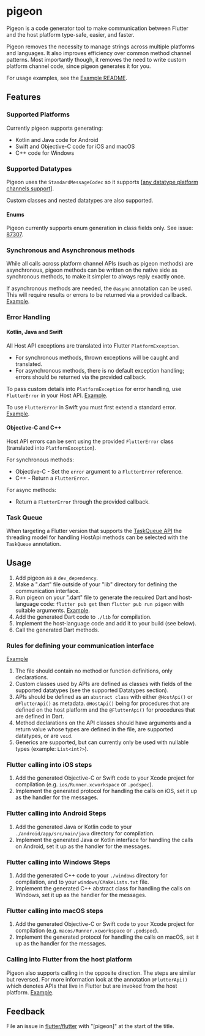 # pigeon

Pigeon is a code generator tool to make communication between Flutter and the
host platform type-safe, easier, and faster.

Pigeon removes the necessity to manage strings across multiple platforms and languages.
It also improves efficiency over common method channel patterns. Most importantly though,
it removes the need to write custom platform channel code, since pigeon generates it for you.

For usage examples, see the [Example README](./example/README.md).

## Features

### Supported Platforms

Currently pigeon supports generating:
* Kotlin and Java code for Android
* Swift and Objective-C code for iOS and macOS
* C++ code for Windows

### Supported Datatypes

Pigeon uses the `StandardMessageCodec` so it supports 
[[any datatype platform channels support](https://flutter.dev/docs/development/platform-integration/platform-channels#codec)].

Custom classes and nested datatypes are also supported.

#### Enums

Pigeon currently supports enum generation in class fields only.
See issue: [87307](https://github.com/flutter/flutter/issues/87307).

### Synchronous and Asynchronous methods

While all calls across platform channel APIs (such as pigeon methods) are asynchronous,
pigeon methods can be written on the native side as synchronous methods,
to make it simpler to always reply exactly once.

If asynchronous methods are needed, the `@async` annotation can be used. This will require 
results or errors to be returned via a provided callback. [Example](./example/README.md#HostApi_Example).

### Error Handling

#### Kotlin, Java and Swift

All Host API exceptions are translated into Flutter `PlatformException`.
* For synchronous methods, thrown exceptions will be caught and translated.
* For asynchronous methods, there is no default exception handling; errors
should be returned via the provided callback.

To pass custom details into `PlatformException` for error handling, 
use `FlutterError` in your Host API. [Example](./example/README.md#HostApi_Example).

To use `FlutterError` in Swift you must first extend a standard error.
[Example](./example/README.md#AppDelegate.swift).

#### Objective-C and C++

Host API errors can be sent using the provided `FlutterError` class (translated into `PlatformException`).

For synchronous methods:
* Objective-C - Set the `error` argument to a `FlutterError` reference.
* C++ - Return a `FlutterError`.

For async methods:
* Return a `FlutterError` through the provided callback.


### Task Queue

When targeting a Flutter version that supports the
[TaskQueue API](https://docs.flutter.dev/development/platform-integration/platform-channels?tab=type-mappings-kotlin-tab#channels-and-platform-threading)
the threading model for handling HostApi methods can be selected with the
`TaskQueue` annotation.

## Usage

1) Add pigeon as a `dev_dependency`.
1) Make a ".dart" file outside of your "lib" directory for defining the
   communication interface.
1) Run pigeon on your ".dart" file to generate the required Dart and
   host-language code: `flutter pub get` then `flutter pub run pigeon`
   with suitable arguments. [Example](./example/README.md#Invocation).
1) Add the generated Dart code to `./lib` for compilation.
1) Implement the host-language code and add it to your build (see below).
1) Call the generated Dart methods.

### Rules for defining your communication interface 
[Example](./example/README.md#HostApi_Example)

1) The file should contain no method or function definitions, only declarations.
1) Custom classes used by APIs are defined as classes with fields of the
   supported datatypes (see the supported Datatypes section).
1) APIs should be defined as an `abstract class` with either `@HostApi()` or
   `@FlutterApi()` as metadata.  `@HostApi()` being for procedures that are defined
   on the host platform and the `@FlutterApi()` for procedures that are defined in Dart.
1) Method declarations on the API classes should have arguments and a return
   value whose types are defined in the file, are supported datatypes, or are
   `void`.
1) Generics are supported, but can currently only be used with nullable types
   (example: `List<int?>`).

### Flutter calling into iOS steps

1) Add the generated Objective-C or Swift code to your Xcode project for compilation
   (e.g. `ios/Runner.xcworkspace` or `.podspec`).
1) Implement the generated protocol for handling the calls on iOS, set it up
   as the handler for the messages.

### Flutter calling into Android Steps

1) Add the generated Java or Kotlin code to your `./android/app/src/main/java` directory
   for compilation.
1) Implement the generated Java or Kotlin interface for handling the calls on Android, set
   it up as the handler for the messages.

### Flutter calling into Windows Steps

1) Add the generated C++ code to your `./windows` directory for compilation, and
   to your `windows/CMakeLists.txt` file.
1) Implement the generated C++ abstract class for handling the calls on Windows,
   set it up as the handler for the messages.

### Flutter calling into macOS steps

1) Add the generated Objective-C or Swift code to your Xcode project for compilation
   (e.g. `macos/Runner.xcworkspace` or `.podspec`).
1) Implement the generated protocol for handling the calls on macOS, set it up
   as the handler for the messages.

### Calling into Flutter from the host platform

Pigeon also supports calling in the opposite direction. The steps are similar
but reversed.  For more information look at the annotation `@FlutterApi()` which
denotes APIs that live in Flutter but are invoked from the host platform. 
[Example](./example/README.md#FlutterApi_Example).

## Feedback

File an issue in [flutter/flutter](https://github.com/flutter/flutter) with 
"[pigeon]" at the start of the title.
